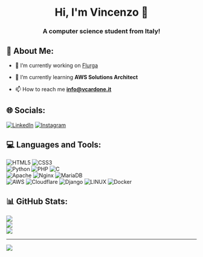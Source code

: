 <h1 align="center">Hi, I'm Vincenzo 👋</h1>
<h3 align="center">A computer science student from Italy!</h3>

## 💫 About Me:
- 🔭 I’m currently working on [Flurga](https://github.com/vcardoneit/flurga)

- 🌱 I’m currently learning **AWS Solutions Architect**

- 📫 How to reach me **info@vcardone.it**

## 🌐 Socials:
[![LinkedIn](https://img.shields.io/badge/LinkedIn-%230077B5.svg?style=for-the-badge&logo=linkedin&logoColor=white)](https://linkedin.com/in/vcardone) 
[![Instagram](https://img.shields.io/badge/Instagram-%23E4405F.svg?style=for-the-badge&logo=Instagram&logoColor=white)](https://instagram.com/vcardonedotexe)

## 💻 Languages and Tools:
![HTML5](https://img.shields.io/badge/html5-%23E34F26.svg?style=for-the-badge&logo=html5&logoColor=white)
![CSS3](https://img.shields.io/badge/css3-%231572B6.svg?style=for-the-badge&logo=css3&logoColor=white)<br>
![Python](https://img.shields.io/badge/python-3670A0?style=for-the-badge&logo=python&logoColor=ffdd54)
![PHP](https://img.shields.io/badge/php-%23777BB4.svg?style=for-the-badge&logo=php&logoColor=white)
![C](https://img.shields.io/badge/c-%2300599C.svg?style=for-the-badge&logo=c&logoColor=white)<br>
![Apache](https://img.shields.io/badge/apache-%23D42029.svg?style=for-the-badge&logo=apache&logoColor=white)
![Nginx](https://img.shields.io/badge/nginx-%23009639.svg?style=for-the-badge&logo=nginx&logoColor=white)
![MariaDB](https://img.shields.io/badge/MariaDB-003545?style=for-the-badge&logo=mariadb&logoColor=white)<br>
![AWS](https://img.shields.io/badge/AWS-%23FF9900.svg?style=for-the-badge&logo=amazon-aws&logoColor=white)
![Cloudflare](https://img.shields.io/badge/Cloudflare-F38020?style=for-the-badge&logo=Cloudflare&logoColor=white)
![Django](https://img.shields.io/badge/django-%23092E20.svg?style=for-the-badge&logo=django&logoColor=white)
![LINUX](https://img.shields.io/badge/Linux-FCC624?style=for-the-badge&logo=linux&logoColor=black)
![Docker](https://img.shields.io/badge/docker-%230db7ed.svg?style=for-the-badge&logo=docker&logoColor=white)

## 📊 GitHub Stats:
![](https://github-readme-stats.vercel.app/api?username=vcardoneit&theme=dracula&hide_border=false&include_all_commits=true&count_private=true)<br/>
![](https://github-readme-streak-stats.herokuapp.com/?user=vcardoneit&theme=dracula&hide_border=false)<br/>
![](https://github-readme-stats.vercel.app/api/top-langs/?username=vcardoneit&theme=dracula&hide_border=false&include_all_commits=true&count_private=true&layout=compact)

---
[![](https://visitcount.itsvg.in/api?id=vcardoneit&icon=0&color=0)](https://visitcount.itsvg.in)
